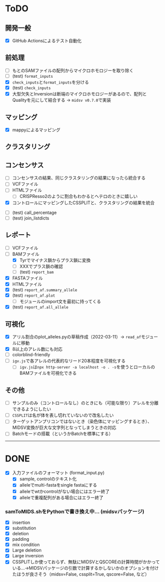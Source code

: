 # ToDO

## 開発一般

+ [x] GitHub Actionsによるテスト自動化

## 前処理

+ [ ] もとのSAMファイルの配列からマイクロホモロジーを取り除く
+ [ ] (test) `format_inputs`
+ [x] `check_inputs`と`format_inputs`を分ける
+ [x] (test) `check_inputs`
+ [x] 大型欠失とInversionは断端のマイクロホモロジーがあるので、配列とQualityを元にして結合する -> `midsv v0.7.0`で実装

## マッピング
+ [x] mappyによるマッピング


## クラスタリング

## コンセンサス

+ [ ] コンセンサスの結果、同じクラスタリングの結果になったら統合する
+ [ ] VCFファイル
+ [ ] HTMLファイル
  + [ ] CRISPResso2のように割合もわかるとヘテロのときに嬉しい
+ [x] コントロールにマッピングしたCSSPLITと、クラスタリングの結果を統合
<!-- + [x] difflociのところだけ、コンセンサスコール。 -->
+ [ ] (test) call_percentage
+ [ ] (test) join_listdicts

## レポート
+ [ ] VCFファイル
+ [ ] BAMファイル
  + [x] Tyrでマイナス鎖からプラス鎖に変換
  + [ ] XXXでプラス鎖の確認
  + [ ] (test) `report_bam`
+ [x] FASTAファイル
+ [x] HTMLファイル
+ [x] (test) `report_af.summary_allele`
+ [x] (test) `report_af.plot`
  + [ ] モジュールのimport文を最初に持ってくる
+ [x] (test) `report_af.all_allele`

## 可視化
+ [x] アリル割合のplot_alleles.pyの草稿作成（2022-03-11）-> `read_af`モジュールに移動
+ [x] 8以上のアレル数にも対応
+ [ ] colorblind-friendly
+ [ ] `igv.js`で各アレルの代表的なリード20本程度を可視化する
  + [ ] `igv.js`は`npx http-server -a localhost -o . -s`を使うとローカルのBAMファイルを可視化できる

## その他

+ [ ] サンプルのみ（コントロールなし）のときにも（可能な限り）アレルを分離できるようにしたい
+ [ ] `CSSPLIT`は名が体を表し切れていないので改名したい
+ [ ] ターゲットアンプリコンではないとき（染色体にマッピングするとき）、MIDSV変換が巨大な文字列となってしまうときの対応
+ [ ] Batchモードの搭載（というかBatchを標準にする）

---
# DONE

+ [x] 入力ファイルのフォーマット (format_input.py)
  + [x] sample, controlのテキスト化
  + [x] alleleでmulti-fastaをsingle fastaにする
  + [x] alleleでwtかcontrolがない場合にはエラー終了
  + [x] alleleで重複配列がある場合にはエラー終了

### samToMIDS.shをPythonで書き換え中… (midsvパッケージ)
+ [x] insertion
+ [x] substitution
+ [x] deletion
+ [x] padding
+ [x] mix condition
+ [x] Large deletion
+ [x] Large inversion
+ [x] CSSPLITしか使っておらず、無駄にMIDSVとQSCOREの計算時間がかかっている…→MIDSVパッケージの引数で計算するかしないかのオプションを付けたほうが良さそう（midsv=False, cssplit=True, qscore=False, など）
